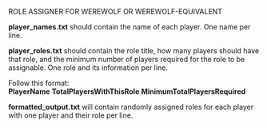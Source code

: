 ROLE ASSIGNER FOR WEREWOLF OR WEREWOLF-EQUIVALENT

**player_names.txt** should contain the name of each player. One name per line.

**player_roles.txt** should contain the role title, how many players should have
that role, and the minimum number of players required for the role to be
assignable. One role and its information per line.

Follow this format:  
**PlayerName** **TotalPlayersWithThisRole** **MinimumTotalPlayersRequired**

**formatted_output.txt** will contain randomly assigned roles for each player with
one player and their role per line.
